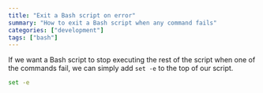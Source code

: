 ```yaml
---
title: "Exit a Bash script on error"
summary: "How to exit a Bash script when any command fails"
categories: ["development"]
tags: ["bash"]
---
```


If we want a Bash script to stop executing the rest of the script when one of the commands fail, we can simply add `set -e` to the top of our script.

```bash
set -e
```
